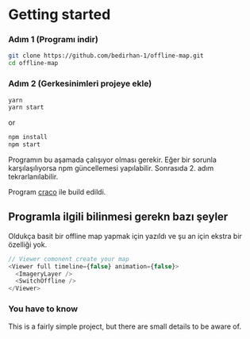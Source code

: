 # Getting started

### Adım 1 (Programı indir)

```sh
git clone https://github.com/bedirhan-1/offline-map.git
cd offline-map
```

### Adım 2 (Gerkesinimleri projeye ekle)

```sh
yarn
yarn start
```

or

```sh
npm install
npm start
```

Programın bu aşamada çalışıyor olması gerekir. Eğer bir sorunla karşılaşılıyorsa npm güncellemesi yapılabilir. Sonrasıda 2. adım tekrarlanılabilir.

Program [craco](https://github.com/reearth/craco-cesium) ile build edildi.

## Programla ilgili bilinmesi gerekn bazı şeyler

<p>Oldukça basit bir offline map yapmak için yazıldı ve şu an için ekstra bir özelliği yok.</p>

```js
// Viewer comonent create your map
<Viewer full timeline={false} animation={false}>
  <ImageryLayer />
  <SwitchOffline />
</Viewer>
```

### You have to know

This is a fairly simple project, but there are small details to be aware of.

###
